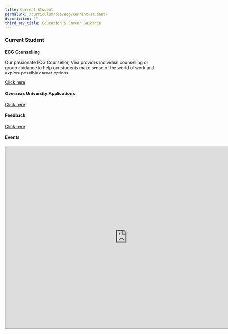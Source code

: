 ```yaml
---
title: Current Student
permalink: /curriculum/cce/ecg/current-student/
description: ""
third_nav_title: Education & Career Guidance
---
```

### **Current Student**
#### **ECG Counselling**
Our passionate ECG Counsellor, Vina provides individual counselling or group guidance to help our students make sense of the world of work and explore possible career options.

[Click here](https://sites.google.com/yijc.edu.sg/ecgyijc/exploration/ecg-counselling?authuser=0)

#### **Overseas University Applications**
[Click here](https://staging.dy8spnni5p31k.amplifyapp.com/curriculum/cce/ecg/overseas-uni-applications/)

#### **Feedback**
[Click here](https://sites.google.com/yijc.edu.sg/ecgyijc/feedback?authuser=0)

#### **Events**

<iframe scrolling="no" frameborder="0" height="600" width="800" style="border:solid 1px #777" src="https://calendar.google.com/calendar/embed?height=600&amp;wkst=1&amp;bgcolor=%23ffffff&amp;ctz=Asia%2FSingapore&amp;src=eWlqY19lY2dAbW9lLmVkdS5zZw&amp;src=ZW4uc2luZ2Fwb3JlI2hvbGlkYXlAZ3JvdXAudi5jYWxlbmRhci5nb29nbGUuY29t&amp;color=%23E4C441&amp;color=%230B8043](https://calendar.google.com/calendar/embed?height=600&amp;wkst=1&amp;bgcolor=%23ffffff&amp;ctz=Asia%2FSingapore&amp;src=eWlqY19lY2dAbW9lLmVkdS5zZw&amp;src=ZW4uc2luZ2Fwb3JlI2hvbGlkYXlAZ3JvdXAudi5jYWxlbmRhci5nb29nbGUuY29t&amp;color=%23E4C441&amp;color=%230B8043)"></iframe>